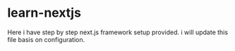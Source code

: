 # learn-nextjs


Here i have step by step next.js framework setup provided. i will update this file basis on configuration.

